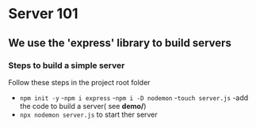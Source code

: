 # Server 101
## We use the 'express' library to build servers

### Steps to build a simple server 
Follow these steps in the project root folder 
- `npm init -y` 
-`npm i express`
-`npm i -D nodemon`
-`touch server.js`
-add the code to build a server( see **demo/**)
- `npx nodemon server.js` to start ther server 